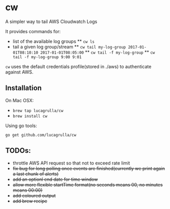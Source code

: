 # cw

A simpler way to tail AWS Cloudwatch Logs

It provides commands for:

* list of the available log groups
** `cw ls`
* tail a given log group/stream
** `cw tail my-log-group 2017-01-01T08:10:10 2017-01-01T08:05:00`
** `cw tail -f my-log-group` 
** `cw tail -f my-log-group 9:00 9:01`

`cw` uses the default credentials profile(stored in ./aws) to authenticate against AWS.
 
## Installation

On Mac OSX:

* `brew tap lucagrulla/cw`
* `brew install cw`

Using go tools:

`go get github.com/lucagrulla/cw`

## TODOs:

* throttle AWS API request so that not to exceed rate limit
* ~~fix bug for long polling once events are finished(currently we print again a last chunk of alerts)~~
* ~~add an optionl end date for time window~~
* ~~allow more flexible startTime format(no seconds means 00, no minutes means 00:00)~~
* ~~add coloured output~~
* ~~add brew recipe~~
